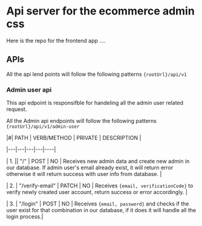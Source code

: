 # Api server for the ecommerce admin css

Here is the repo for the frontend app ....

## APIs

All the api lend points will follow the following patterns `{rootUrl}/api/v1`

### Admin user api

This api edpoint is responsifble for handeling all the admin user related request.

All the Admin api endpoints will follow the following patterns `{rootUrl}/api/v1/admin-user`

|#| PATH | VERB/METHOD | PRIVATE | DESCRIPTION |

|---|---|---|---|----|

| 1. || "/" | POST | NO | Receives new admin data and create new admin in our database. If admin user's email already exist, it will return error otherwise it will return success with user info from database. |

| 2. | "/verify-email" | PATCH | NO | Receives `{email, verificationCode}` to verify newly created user account, return success or error accordingly. |

| 3. | "/login" | POST | NO | Receives `{email, password}` and checks if the user exist for that combination in our database, if it does it will handle all the login process.|
